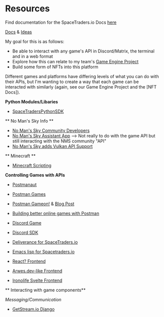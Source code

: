 # Resources
Find documentation for the SpaceTraders.io Docs [here](https://api.spacetraders.io)

[Docs](http://ar.skinetics.tech/stellarios/compass/#geministation) & [Ideas](https://www.notion.so/skinetics/Gemini-Station-15c17fe702ca4e718435a655bdcc0d7c)

My goal for this is as follows:
* Be able to interact with any game's API in Discord/Matrix, the terminal and in a web format
* Explore how this can relate to my team's [Game Engine Project](http://ar.skinetics.tech/stellarios/compass)
* Build some form of NFTs into this platform

Different games and platforms have differing levels of what you can do with their APIs, but I'm wanting to create a way that each game can be interacted with similarly (again, see our Game Engine Project and the [NFT Docs]).

**Python Modules/Libaries**
* [SpaceTradersPythonSDK](https://pypi.org/project/SpacePyTraders/)

** No Man's Sky Info **
* [No Man's Sky Community Developers](https://github.com/NMSCD)
* [No Man's Sky Assistant App](https://www.raymondcamden.com/2017/08/31/building-a-no-mans-sky-utility-with-node-and-vuejs) --> Not really to do with the game API but still interacting with the NMS community "API"
* [No Man's Sky adds Vulkan API Support](https://www.neowin.net/news/no-mans-sky-on-pc-receives-vulkan-api-support-gaining-performance-improvements/)

** Minecraft **
* [Minecraft Scripting](https://www.minecraft.net/es-es/article/scripting-api-now-public-beta)

**Controlling Games with APIs**
* [Postmanaut](https://github.com/evanlindsey/postmanaut)
* [Postman Games](https://www.postman.com/postman/workspace/postman-games/documentation/13059338-c3e32cda-40a2-4ea3-a521-3109c720af80)
* [Postman Gameon!](https://www.postman.com/postman/workspace/postman-games/overview) & [Blog Post](https://blog.postman.com/postman-games-public-workspace/)
* [Building better online games with Postman](https://www.postman.com/postman-galaxy/building-better-online-games/)


* [Discord Game](https://www.youtube.com/watch?v=WUOriao-7QU)
* [Discord SDK](https://discord.com/developers/docs/game-sdk/sdk-starter-guide) 


* [Deliverance for SpaceTraders.io ](https://github.com/Stumblinbear/Deliverance)
* [Emacs lisp for Spacetraders.io](https://github.com/BeAnMo/spacetraders.el)
* [React? Frontend](https://github.com/Kaishiyoku/erebos)
* [Arwes.dev-like Frontend](https://github.com/nhowell/space-traders-ui)
* [Ironolife Svelte Frontend](https://github.com/Ironolife/SpaceTraders)

** Interacting with game components**

*Messaging/Communication*
* [GetStream.io Django](https://github.com/GetStream/stream-chat-python)